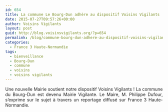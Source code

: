 ```yaml
---
id: 654
title: La commune Le Bourg-Dun adhère au dispositif Voisins Vigilants !
date: 2015-07-27T09:57:26+00:00
author: Voisins Vigilants
layout: post
guid: http://blog.voisinsvigilants.org/?p=654
permalink: /blog/commune-bourg-dun-adhere-au-dispositif-voisins-vigilants/
categories:
  - France 3 Haute-Normandie
tags:
  - bienveillance
  - Bourg-Dun
  - commune
  - voisins
  - voisins vigilants
---
```

<p style="color: #222222; text-align: justify;">
  Une nouvelle Mairie soutient notre dispositif Voisins Vigilants ! La commune du Bourg-Dun est devenu Mairie Vigilante. Le Maire, M. Philippe Dufour, s’exprime sur le sujet à travers un reportage diffusé sur France 3 Haute-Normandie.
</p>